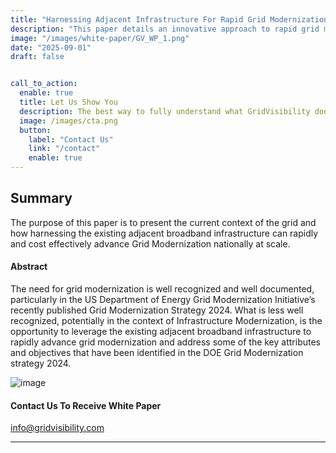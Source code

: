 ```yaml
---
title: "Harnessing Adjacent Infrastructure For Rapid Grid Modernization"
description: "This paper details an innovative approach to rapid grid modernization by harnessing the existing adjacent cable broadband infrastructure.."
image: "/images/white-paper/GV_WP_1.png"
date: "2025-09-01"
draft: false


call_to_action:
  enable: true
  title: Let Us Show You
  description: The best way to fully understand what GridVisibility does is to see it...live. That's when the implications of high fidelity, low latency, and continuous distribution come into focus. GridVisibility changes everything!
  image: /images/cta.png
  button:
    label: "Contact Us"
    link: "/contact"
    enable: true
---
```


## Summary

The purpose of this paper is to present the current context of the grid and how harnessing the existing adjacent broadband infrastructure can rapidly and cost effectively advance Grid Modernization nationally at scale.

#### Abstract

The need for grid modernization is well recognized and
well documented, particularly in the US Department of Energy
Grid Modernization Initiative’s recently published Grid
Modernization Strategy 2024. What is less well recognized,
potentially in the context of Infrastructure Modernization, is the opportunity to leverage the existing adjacent broadband infrastructure to rapidly advance grid modernization and address some of the key attributes and objectives that have been identified in the DOE Grid Modernization strategy 2024. 

![image](/images/white-paper/GV_WP_1.png)

#### Contact Us To Receive White Paper

info@gridvisibility.com

---
